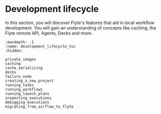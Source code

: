 # Development lifecycle

In this section, you will discover Flyte's features that aid in local workflow development.
You will gain an understanding of concepts like caching, the Flyte remote API, Agents, Decks and more.

```{toctree}
:maxdepth: -1
:name: development_lifecycle_toc
:hidden:

private_images
caching
cache_serializing
decks
failure_node
creating_a_new_project
running_tasks
running_workflows
running_launch_plans
inspecting_executions
debugging_executions
migrating_from_airflow_to_flyte
```
